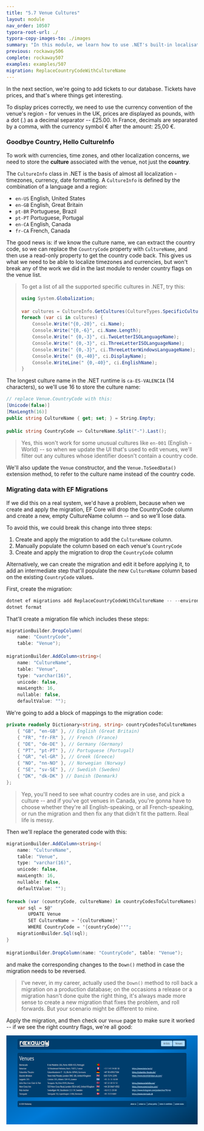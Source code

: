 ```yaml
---
title: "5.7 Venue Cultures"
layout: module
nav_order: 10507
typora-root-url: ./
typora-copy-images-to: ./images
summary: "In this module, we learn how to use .NET's built-in localisation support to format prices in local currency."
previous: rockaway506
complete: rockaway507
examples: examples/507
migration: ReplaceCountryCodeWithCultureName
---
```


In the next section, we're going to add tickets to our database. Tickets have prices, and that's where things get interesting.

To display prices correctly, we need to use the currency convention of the venue's region - for venues in the UK, prices are displayed as pounds, with a dot (.) as a decimal separator -- £25.00. In France, decimals are separated by a comma, with the currency symbol € after the amount: 25,00 €.

### Goodbye Country, Hello CultureInfo

To work with currencies, time zones, and other localization concerns, we need to store the **culture** associated with the venue, not just the **country**.

The `CultureInfo` class in .NET is the basis of almost all localization - timezones, currency, date formatting. A `CultureInfo` is defined by the combination of a language and a region:

* `en-US` English, United States
* `en-GB` English, Great Britain
* `pt-BR` Portuguese, Brazil
* `pt-PT` Portuguese, Portugal
* `en-CA` English, Canada
* `fr-CA` French, Canada

The good news is: if we know the culture name, we can extract the country code, so we can replace the `CountryCode` property with `CultureName`, and then use a read-only property to get the country code back. This gives us what we need to be able to localize timezones and currencies, but won't break any of the work we did in the last module to render country flags on the venue list.

> To get a list of all the supported specific cultures in .NET, try this:
>
> ```csharp
> using System.Globalization;
>
> var cultures = CultureInfo.GetCultures(CultureTypes.SpecificCultures).OrderBy(ci => ci.Name.Length);
> foreach (var ci in cultures) {
>     Console.Write("{0,-20}", ci.Name);
>     Console.Write("{0,-6}", ci.Name.Length);
>     Console.Write(" {0,-3}", ci.TwoLetterISOLanguageName);
>     Console.Write(" {0,-3}", ci.ThreeLetterISOLanguageName);
>     Console.Write(" {0,-3}", ci.ThreeLetterWindowsLanguageName);
>     Console.Write(" {0,-40}", ci.DisplayName);
>     Console.WriteLine(" {0,-40}", ci.EnglishName);
> }
> ```

The longest culture name in the .NET runtime is `ca-ES-VALENCIA` (14 characters), so we'll use 16 to store the culture name:

```csharp
// replace Venue.CountryCode with this:
[Unicode(false)]
[MaxLength(16)]
public string CultureName { get; set; } = String.Empty;

public string CountryCode => CultureName.Split("-").Last();
```

> Yes, this won't work for some unusual cultures like `en-001` (English - World) -- so when we update the UI that's used to edit venues, we'll filter out any cultures whose identifier doesn't contain a country code.

We'll also update the `Venue` constructor, and the `Venue.ToSeedData()` extension method, to refer to the culture name instead of the country code.

### Migrating data with EF Migrations

If we did this on a real system, we'd have a problem, because when we create and apply the migration, EF Core will drop the CountryCode column and create a new, empty CultureName column -- and so we'll lose data.

To avoid this, we could break this change into three steps:

1. Create and apply the migration to add the `CultureName` column.
2. Manually populate the column based on each venue's `CountryCode`
3. Create and apply the migration to drop the `CountryCode` column

Alternatively, we can create the migration and edit it before applying it, to add an intermediate step that'll populate the new `CultureName` column based on the existing `CountryCode` values.

First, create the migration:

```csharp
dotnet ef migrations add ReplaceCountryCodeWithCultureName -- --environment Staging
dotnet format
```

That'll create a migration file which includes these steps:

```csharp
migrationBuilder.DropColumn(
    name: "CountryCode",
    table: "Venue");

migrationBuilder.AddColumn<string>(
    name: "CultureName",
    table: "Venue",
    type: "varchar(16)",
    unicode: false,
    maxLength: 16,
    nullable: false,
    defaultValue: "");
```

We're going to add a block of mappings to the migration code:

```csharp
private readonly Dictionary<string, string> countryCodesToCultureNames = new() {
    { "GB", "en-GB" }, // English (Great Britain)
    { "FR", "fr-FR" }, // French (France)
    { "DE", "de-DE" }, // Germany (Germany)
    { "PT", "pt-PT" }, // Portuguese (Portugal)
    { "GR", "el-GR" }, // Greek (Greece)
    { "NO", "nn-NO" }, // Norwegian (Norway)
    { "SE", "sv-SE" }, // Swedish (Sweden)
    { "DK", "dk-DK" } // Danish (Denmark)
};
```

> Yep, you'll need to see what country codes are in use, and pick a culture -- and if you've got venues in Canada, you're gonna have to choose whether they're all English-speaking, or all French-speaking, or run the migration and then fix any that didn't fit the pattern. Real life is messy.

Then we'll replace the generated code with this:

```csharp
migrationBuilder.AddColumn<string>(
    name: "CultureName",
    table: "Venue",
    type: "varchar(16)",
    unicode: false,
    maxLength: 16,
    nullable: false,
    defaultValue: "");

foreach (var (countryCode, cultureName) in countryCodesToCultureNames) {
    var sql = $@"
        UPDATE Venue
        SET CultureName = '{cultureName}'
        WHERE CountryCode = '{countryCode}''";
    migrationBuilder.Sql(sql);
}

migrationBuilder.DropColumn(name: "CountryCode", table: "Venue");
```

and make the corresponding changes to the `Down()` method in case the migration needs to be reversed.

> I've never, in my career, actually used the `Down()` method to roll back a migration on a production database; on the occasions a release or a migration hasn't done quite the right thing, it's always made more sense to create a new migration that fixes the problem, and roll forwards. But your scenario might be different to mine.

Apply the migration, and then check our `Venue` page to make sure it worked -- if we see the right country flags, we're all good:

![image-20240122230803623](/images/image-20240122230803623.png)

